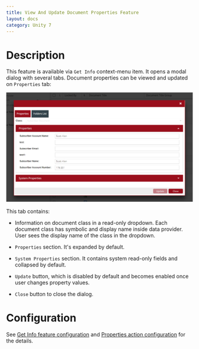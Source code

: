 ```yaml
---
title: View And Update Document Properties Feature
layout: docs
category: Unity 7
---
```

# Description

This feature is available via `Get Info` context-menu item. It opens a modal dialog with several tabs. Document 
properties can be viewed and updated on `Properties` tab:

![Document properties](view-update-document-properties/images/getinfo-properties.png)

This tab contains:

- Information on document class in a read-only dropdown. Each document class has symbolic and display name inside data 
provider. User sees the display name of the class in the dropdown.

- `Properties` section. It's expanded by default. 

- `System Properties` section. It contains system read-only fields and collapsed by default.

- `Update` button, which is disabled by default and becomes enabled once user changes property values.

- `Close` button to close the dialog.

# Configuration

See [Get Info feature configuration](../../configuration/actions/get-info.md) and [Properties action configuration](../../configuration/actions/properties.md) 
for the details.
